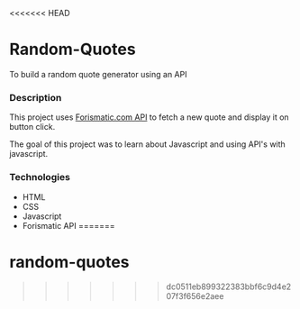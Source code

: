 <<<<<<< HEAD
# Random-Quotes
To build a random quote generator using an API

### Description
This project uses [Forismatic.com API](https://forismatic.com/en/api/) to fetch a new quote and display it on button click.

The goal of this project was to learn about Javascript and using API's with javascript.

### Technologies
* HTML
* CSS
* Javascript
* Forismatic API
=======
# random-quotes
>>>>>>> dc0511eb899322383bbf6c9d4e207f3f656e2aee
